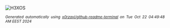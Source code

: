 <div align="justify">
<picture>
    <source media="(prefers-color-scheme: dark)" srcset="https://i.ibb.co/hZ3k47y/output-gif.gif">
    <source media="(prefers-color-scheme: light)" srcset="https://i.ibb.co/hZ3k47y/output-gif.gif">
    <img alt="H3XOS" src="https://i.ibb.co/hZ3k47y/output-gif.gif">
</picture>

<sub><i>Generated automatically using [x0rzavi/github-readme-terminal](https://github.com/x0rzavi/github-readme-terminal) on Tue Oct 22 04:49:48 AM EEST 2024</i></sub>
</div>
